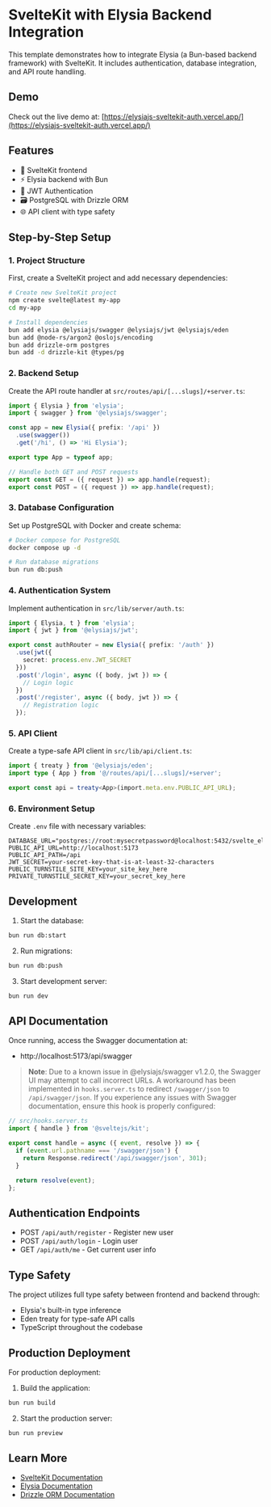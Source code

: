 # SvelteKit with Elysia Backend Integration

This template demonstrates how to integrate Elysia (a Bun-based backend framework) with SvelteKit. It includes authentication, database integration, and API route handling.

## Demo

Check out the live demo at: [https://elysiajs-sveltekit-auth.vercel.app/](https://elysiajs-sveltekit-auth.vercel.app/)

## Features

- 🚀 SvelteKit frontend
- ⚡ Elysia backend with Bun
- 🔐 JWT Authentication
- 🗃️ PostgreSQL with Drizzle ORM
- 🌐 API client with type safety

## Step-by-Step Setup

### 1. Project Structure

First, create a SvelteKit project and add necessary dependencies:

```bash
# Create new SvelteKit project
npm create svelte@latest my-app
cd my-app

# Install dependencies
bun add elysia @elysiajs/swagger @elysiajs/jwt @elysiajs/eden
bun add @node-rs/argon2 @oslojs/encoding
bun add drizzle-orm postgres
bun add -d drizzle-kit @types/pg
```

### 2. Backend Setup

Create the API route handler at `src/routes/api/[...slugs]/+server.ts`:

```typescript
import { Elysia } from 'elysia';
import { swagger } from '@elysiajs/swagger';

const app = new Elysia({ prefix: '/api' })
  .use(swagger())
  .get('/hi', () => 'Hi Elysia');

export type App = typeof app;

// Handle both GET and POST requests
export const GET = ({ request }) => app.handle(request);
export const POST = ({ request }) => app.handle(request);
```

### 3. Database Configuration

Set up PostgreSQL with Docker and create schema:

```bash
# Docker compose for PostgreSQL
docker compose up -d

# Run database migrations
bun run db:push
```

### 4. Authentication System

Implement authentication in `src/lib/server/auth.ts`:

```typescript
import { Elysia, t } from 'elysia';
import { jwt } from '@elysiajs/jwt';

export const authRouter = new Elysia({ prefix: '/auth' })
  .use(jwt({
    secret: process.env.JWT_SECRET
  }))
  .post('/login', async ({ body, jwt }) => {
    // Login logic
  })
  .post('/register', async ({ body, jwt }) => {
    // Registration logic
  });
```

### 5. API Client

Create a type-safe API client in `src/lib/api/client.ts`:

```typescript
import { treaty } from '@elysiajs/eden';
import type { App } from '@/routes/api/[...slugs]/+server';

export const api = treaty<App>(import.meta.env.PUBLIC_API_URL);
```

### 6. Environment Setup

Create `.env` file with necessary variables:

```env
DATABASE_URL="postgres://root:mysecretpassword@localhost:5432/svelte_elysia_auth"
PUBLIC_API_URL=http://localhost:5173
PUBLIC_API_PATH=/api
JWT_SECRET=your-secret-key-that-is-at-least-32-characters
PUBLIC_TURNSTILE_SITE_KEY=your_site_key_here
PRIVATE_TURNSTILE_SECRET_KEY=your_secret_key_here
```

## Development

1. Start the database:
```bash
bun run db:start
```

2. Run migrations:
```bash
bun run db:push
```

3. Start development server:
```bash
bun run dev
```

## API Documentation

Once running, access the Swagger documentation at:
- http://localhost:5173/api/swagger

> **Note**: Due to a known issue in @elysiajs/swagger v1.2.0, the Swagger UI may attempt to call incorrect URLs. A workaround has been implemented in `hooks.server.ts` to redirect `/swagger/json` to `/api/swagger/json`. If you experience any issues with Swagger documentation, ensure this hook is properly configured:

```typescript
// src/hooks.server.ts
import { handle } from '@sveltejs/kit';

export const handle = async ({ event, resolve }) => {
  if (event.url.pathname === '/swagger/json') {
    return Response.redirect('/api/swagger/json', 301);
  }

  return resolve(event);
};
```

## Authentication Endpoints

- POST `/api/auth/register` - Register new user
- POST `/api/auth/login` - Login user
- GET `/api/auth/me` - Get current user info

## Type Safety

The project utilizes full type safety between frontend and backend through:
- Elysia's built-in type inference
- Eden treaty for type-safe API calls
- TypeScript throughout the codebase

## Production Deployment

For production deployment:

1. Build the application:
```bash
bun run build
```

2. Start the production server:
```bash
bun run preview
```

## Learn More

- [SvelteKit Documentation](https://kit.svelte.dev)
- [Elysia Documentation](https://elysiajs.com)
- [Drizzle ORM Documentation](https://orm.drizzle.team)